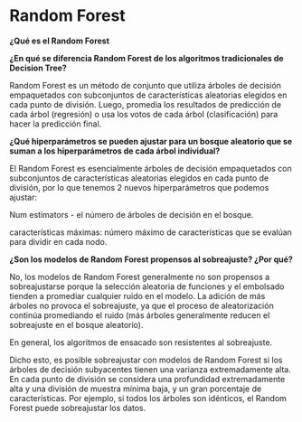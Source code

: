 # Random Forest

**¿Qué es el Random Forest**

**¿En qué se diferencia Random Forest de los algoritmos tradicionales de Decision Tree?**

Random Forest es un método de conjunto que utiliza árboles de decisión empaquetados con subconjuntos de características aleatorias elegidos en cada punto de división. Luego, promedia los resultados de predicción de cada árbol (regresión) o usa los votos de cada árbol (clasificación) para hacer la predicción final.

**¿Qué hiperparámetros se pueden ajustar para un bosque aleatorio que se suman a los hiperparámetros de cada árbol individual?**

El Random Forest es esencialmente árboles de decisión empaquetados con subconjuntos de características aleatorias elegidos en cada punto de división, por lo que tenemos 2 nuevos hiperparámetros que podemos ajustar:

Num estimators - el número de árboles de decisión en el bosque.

características máximas: número máximo de características que se evalúan para dividir en cada nodo.

**¿Son los modelos de Random Forest propensos al sobreajuste? ¿Por qué?**

No, los modelos de Random Forest generalmente no son propensos a sobreajustarse porque la selección aleatoria de funciones y el embolsado tienden a promediar cualquier ruido en el modelo. La adición de más árboles no provoca el sobreajuste, ya que el proceso de aleatorización continúa promediando el ruido (más árboles generalmente reducen el sobreajuste en el bosque aleatorio).

En general, los algoritmos de ensacado son resistentes al sobreajuste.

Dicho esto, es posible sobreajustar con modelos de Random Forest si los árboles de decisión subyacentes tienen una varianza extremadamente alta. En cada punto de división se considera una profundidad extremadamente alta y una división de muestra mínima baja, y un gran porcentaje de características. Por ejemplo, si todos los árboles son idénticos, el Random Forest puede sobreajustar los datos.
